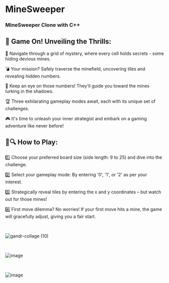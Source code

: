 # MineSweeper
### MineSweeper Clone with C++

## 🎉 Game On! Unveiling the Thrills:

🌟 Navigate through a grid of mystery, where every cell holds secrets - some hiding devious mines. <br>

💣 Your mission? Safely traverse the minefield, uncovering tiles and revealing hidden numbers. <br>

🔢 Keep an eye on those numbers! They'll guide you toward the mines lurking in the shadows. <br>

🏆 Three exhilarating gameplay modes await, each with its unique set of challenges. <br>

🎮 It's time to unleash your inner strategist and embark on a gaming adventure like never before! <br>


## 🧐🔍 How to Play:

1️⃣  Choose your preferred board size (side length: 9 to 25) and dive into the challenge. <br>

2️⃣  Select your gameplay mode: By entering '0', '1', or '2' as per your interest. <br>

3️⃣  Strategically reveal tiles by entering the x and y coordinates – but watch out for those mines!  <br>

4️⃣  First move dilemma? No worries! If your first move hits a mine, the game will gracefully adjust, giving you a fair start.  <br>

 <br>

![gandr-collage (10)](https://github.com/pranay7293/MineSweeper/assets/119421688/28acea3c-5a02-43c9-83ca-43ea559e9cce)

 <br>

![image](https://github.com/pranay7293/MineSweeper/assets/119421688/571b2c5c-aba9-41c1-b22e-e2699a8b29bd)

 <br>

![image](https://github.com/pranay7293/MineSweeper/assets/119421688/da6c6950-9a4e-4efe-82ad-3fdbac0c23d0)

